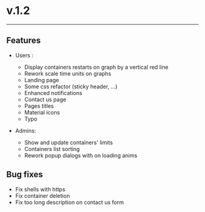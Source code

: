 # v.1.2

---

## Features

- Users :
  - Display containers restarts on graph by a vertical red line
  - Rework scale time units on graphs
  - Landing page
  - Some css refactor (sticky header, ...)
  - Enhanced notifications
  - Contact us page
  - Pages titles
  - Material icons
  - Typo

- Admins:
  - Show and update containers' limits
  - Containers list sorting
  - Rework popup dialogs with on loading anims

## Bug fixes

- Fix shells with https
- Fix container deletion
- Fix too long description on contact us form